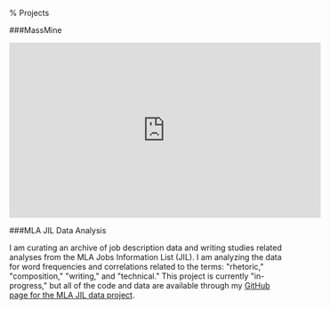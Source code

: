 % Projects

###MassMine

<iframe width="560" height="315" src="https://www.youtube.com/embed/1J2ywTHhGvU" frameborder="0" allowfullscreen></iframe>

###MLA JIL Data Analysis

I am curating an archive of job description data and writing studies related analyses from the MLA Jobs Information List (JIL). I am analyzing the data for word frequencies and correlations related to the terms: "rhetoric," "composition," "writing," and "technical." This project is currently "in-progress," but all of the code and data are available through my [GitHub page for the MLA JIL data project](https://github.com/aaronbev79/mla_data).
